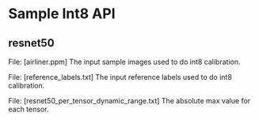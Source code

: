 # Sample Int8 API

## resnet50
File: [airliner.ppm]
The input sample images used to do int8 calibration.

File: [reference_labels.txt]
The input reference labels used to do int8 calibration.

File: [resnet50_per_tensor_dynamic_range.txt]
The absolute max value for each tensor.
